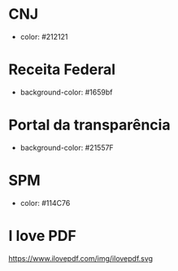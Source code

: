 # CNJ

- color: #212121

# Receita Federal

- background-color: #1659bf

# Portal da transparência

- background-color: \#21557F

# SPM

- color: \#114C76

# I love PDF

https://www.ilovepdf.com/img/ilovepdf.svg



